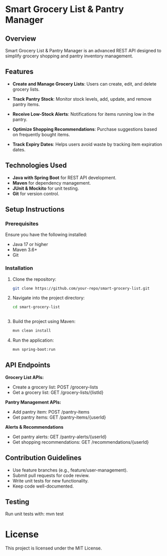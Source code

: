 # Smart Grocery List & Pantry Manager

## Overview
Smart Grocery List & Pantry Manager is an advanced REST API designed to simplify grocery shopping and pantry inventory management.

## Features

- **Create and Manage Grocery Lists**: Users can create, edit, and delete grocery lists.

- **Track Pantry Stock**: Monitor stock levels, add, update, and remove pantry items.

- **Receive Low-Stock Alerts**: Notifications for items running low in the pantry.

- **Optimize Shopping Recommendations**: Purchase suggestions based on frequently bought items.

- **Track Expiry Dates**: Helps users avoid waste by tracking item expiration dates.

## Technologies Used

- **Java with Spring Boot** for REST API development.
- **Maven** for dependency management.
- **JUnit & Mockito** for unit testing.
- **Git** for version control.

## Setup Instructions

### Prerequisites

Ensure you have the following installed:

- Java 17 or higher
- Maven 3.6+
- Git

### Installation

1. Clone the repository:  
   ```sh
   git clone https://github.com/your-repo/smart-grocery-list.git

2. Navigate into the project directory:  
   ```sh
   cd smart-grocery-list
 
3. Build the project using Maven:  
   ```sh
   mvn clean install

4. Run the application:  
   ```sh
   mvn spring-boot:run

## API Endpoints
**Grocery List APIs:**
- Create a grocery list:
 POST /grocery-lists
- Get a grocery list:
 GET /grocery-lists/{listId}

**Pantry Management APIs:**
- Add pantry item:
POST /pantry-items
- Get pantry items:
GET /pantry-items/{userId}

**Alerts & Recommendations**
- Get pantry alerts:
GET /pantry-alerts/{userId}
- Get shopping recommendations:
GET /recommendations/{userId}

## Contribution Guidelines
- Use feature branches (e.g., feature/user-management).
- Submit pull requests for code review.
- Write unit tests for new functionality.
- Keep code well-documented.

## Testing
Run unit tests with:
mvn test

# License
This project is licensed under the MIT License.







